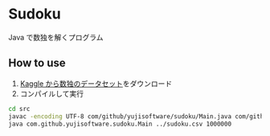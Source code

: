 # Sudoku

Java で数独を解くプログラム

## How to use

1. [Kaggle から数独のデータセット](https://www.kaggle.com/bryanpark/sudoku/version/3)をダウンロード
2. コンパイルして実行
```sh
cd src
javac -encoding UTF-8 com/github/yujisoftware/sudoku/Main.java com/github/yujisoftware/sudoku/Sudoku.java
java com.github.yujisoftware.sudoku.Main ../sudoku.csv 1000000
```
